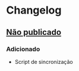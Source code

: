 # Changelog

## [Não publicado]

### Adicionado

- Script de sincronização

[não publicado]: https://github.com/lucashpmelo/TabelaIBPTax/compare/HEAD
